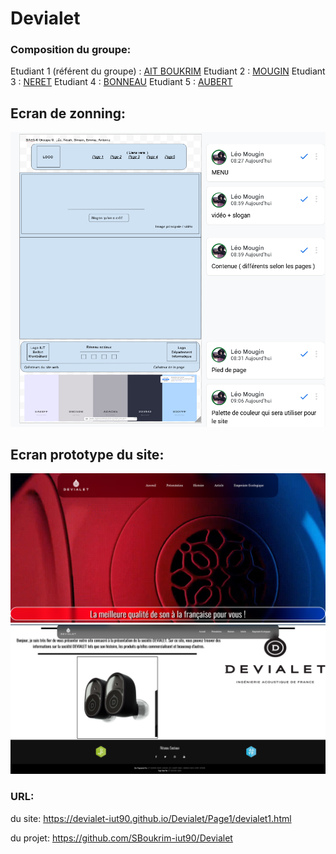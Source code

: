 # Devialet

### Composition du groupe:
Etudiant 1 (référent du groupe) :  [AIT BOUKRIM](mailto:smain.ait_boukrim@edu.univ-fcomte.fr?subject=SAE_1_05_06)
Etudiant 2 : [MOUGIN](mailto:leo.mougin@edu.univ-fcomte.fr?subject=SAE_1_05_06)
Etudiant 3 : [NERET](mailto:antoine.neret@edu.univ-fcomte.fr?subject=SAE_1_05_06)
Etudiant 4 : [BONNEAU](mailto:noah.bonneau@edu.univ-fcomte.fr?subject=SAE_1_05_06)
Etudiant 5 : [AUBERT](mailto:emma.aubert@edu.univ-fcomte.fr?subject=SAE_1_05_06)

## Ecran de zonning:
![écran de zonning](doc/zonning.png)

## Ecran prototype du site:
![écran prototype](doc/prototype_top.png)
![écran prototype](doc/prototype_bas.png)

### URL:
du site:
https://devialet-iut90.github.io/Devialet/Page1/devialet1.html

du projet:
https://github.com/SBoukrim-iut90/Devialet
